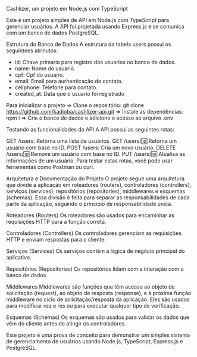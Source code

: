 Cashlizer, um projeto em Node.js com TypeScript

Este é um projeto simples de API em Node.js com TypeScript para gerenciar usuários. A API foi projetada usando Express.js e se comunica com um banco de dados PostgreSQL.

Estrutura do Banco de Dados
A estrutura da tabela users possui os seguintnes atrinutos:
  * id: Chave primaria para registro dos usuarios no banco de dados.
  * name: Nome do usuario.
  * cpf: Cpf do usuario.
  * email: Email para aurhenticação de contato.
  * cellphone: Telefone para contato.
  * created_at: Data que o usuario foi registrado

Para inicializar o projeto
  => Clone o repositório: git clone https://github.com/kadioba/cashlizer-api.git
  => Instale as dependências: npm i
  => Crie o banco de dados e adicione o acesso ao arquivo .env

Testando as funcionalidades da API
A API possui as seguintes rotas:

GET /users: Retorna uma lista de usuários.
GET /users/:id: Retorna um usuário com base no ID.
POST /users: Cria um novo usuário.
DELETE /users/:id: Remove um usuário com base no ID.
PUT /users/:id: Atualiza as informações de um usuário.
Para testar estas rotas, você pode usar ferramentas como Postman ou curl.

Arquitetura e Documentação do Projeto
O projeto segue uma arquitetura que divide a aplicação em roteadores (routers), controladores (controllers), serviços (services), repositórios (repositories), middlewares e esquemas (schemas). Essa divisão é feita para separar as responsabilidades de cada parte da aplicação, seguindo o princípio de responsabilidade única.

Roteadores (Routers)
Os roteadores são usados para encaminhar as requisições HTTP para a função correta.

Controladores (Controllers)
Os controladores gerenciam as requisições HTTP e enviam respostas para o cliente.

Serviços (Services)
Os serviços contêm a lógica de negócio principal do aplicativo.

Repositórios (Repositories)
Os repositórios lidam com a interação com o banco de dados.

Middlewares
Middlewares são funções que têm acesso ao objeto de solicitação (request), ao objeto de resposta (response), e à próxima função middleware no ciclo de solicitação/resposta da aplicação. Eles são usados para modificar req e res ou para executar qualquer tipo de verificação.

Esquemas (Schemas)
Os esquemas são usados para validar os dados que vêm do cliente antes de atingir os controladores.

Este projeto é uma prova de conceito para demonstrar um simples sistema de gerenciamento de usuários usando Node.js, TypeScript, Express.js e PostgreSQL.
